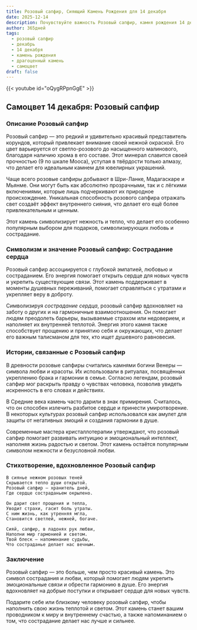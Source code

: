 ```yaml
---
title: Розовый сапфир, Сияющий Камень Рождения для 14 декабря
date: 2025-12-14
description: Почувствуйте важность Розовый сапфир, камня рождения 14 декабря, который символизирует Сострадание сердца. Пусть его красота и значение осветят ваш день.
author: 365дней
tags:
  - розовый сапфир
  - декабрь
  - 14 декабря
  - камень рождения
  - драгоценный камень
  - самоцвет
draft: false
---
```


{{< youtube id="oQygRPpnGgE" >}}

## Самоцвет 14 декабря: Розовый сапфир

### Описание Розовый сапфир

Розовый сапфир — это редкий и удивительно красивый представитель корундов, который привлекает внимание своей нежной окраской. Его цвет варьируется от светло-розового до насыщенного малинового, благодаря наличию хрома в его составе. Этот минерал славится своей прочностью (9 по шкале Мооса), уступая в твёрдости только алмазу, что делает его идеальным камнем для ювелирных украшений.

Чаще всего розовые сапфиры добывают в Шри-Ланке, Мадагаскаре и Мьянме. Они могут быть как абсолютно прозрачными, так и с лёгкими включениями, которые лишь подчеркивают их природное происхождение. Уникальная способность розового сапфира отражать свет создаёт эффект внутреннего сияния, что делает его ещё более привлекательным и ценным.

Этот камень символизирует нежность и тепло, что делает его особенно популярным выбором для подарков, символизирующих любовь и сострадание.

### Символизм и значение Розовый сапфир: Сострадание сердца

Розовый сапфир ассоциируется с глубокой эмпатией, любовью и состраданием. Его энергия помогает открыть сердце для новых чувств и укрепить существующие связи. Этот камень поддерживает в моменты душевных переживаний, помогает справляться с утратами и укрепляет веру в доброту.

Символизируя _сострадание сердца_, розовый сапфир вдохновляет на заботу о других и на гармоничные взаимоотношения. Он помогает людям преодолеть барьеры, вызываемые страхом или недоверием, и наполняет их внутренней теплотой. Энергия этого камня также способствует прощению и принятию себя и окружающих, что делает его важным талисманом для тех, кто ищет душевного равновесия.

### Истории, связанные с Розовый сапфир

В древности розовые сапфиры считались камнями богини Венеры — символа любви и красоты. Их использовали в ритуалах, посвящённых укреплению брака и гармонии в семье. Согласно легендам, розовый сапфир мог раскрыть правду о чувствах человека, позволив увидеть искренность в его словах и действиях.

В Средние века камень часто дарили в знак примирения. Считалось, что он способен излечить разбитое сердце и принести умиротворение. В некоторых культурах розовый сапфир использовался как амулет для защиты от негативных эмоций и создания гармонии в душе.

Современные мастера кристаллотерапии утверждают, что розовый сапфир помогает развивать интуицию и эмоциональный интеллект, наполняя жизнь радостью и светом. Этот камень остаётся популярным символом нежности и безусловной любви.

### Стихотворение, вдохновленное Розовый сапфир

```
В сиянье нежном розовых теней  
Скрывается тепло души открытой.  
Розовый сапфир — хранитель дней,  
Где сердце состраданьем окрылено.

Он дарит свет прощения и тепла,  
Уводит страхи, гасит боль утраты.  
С ним жизнь, как утренняя мгла,  
Становится светлей, нежней, богаче.

Сияй, сапфир, в ладонях рук любви,  
Наполни мир гармонией и светом.  
Твой блеск — напоминание судьбы,  
Что состраданье делает нас вечным.
```

### Заключение

Розовый сапфир — это больше, чем просто красивый камень. Это символ сострадания и любви, который помогает людям укрепить эмоциональные связи и обрести гармонию в душе. Его энергия вдохновляет на добрые поступки и открывает сердце для новых чувств.

Подарите себе или близкому человеку розовый сапфир, чтобы наполнить свою жизнь теплотой и светом. Этот камень станет вашим проводником к миру и внутреннему счастью, а также напоминанием о том, что сострадание делает нас лучше и сильнее.